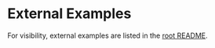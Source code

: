 # External Examples

For visibility, external examples are listed in the [root README](../README.md#Examples).